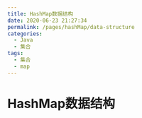 ```yaml
---
title: HashMap数据结构
date: 2020-06-23 21:27:34
permalink: /pages/hashMap/data-structure
categories: 
  - Java
  - 集合
tags: 
  - 集合
  - map
---
```

# HashMap数据结构
